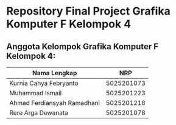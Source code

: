 # Repository Final Project Grafika Komputer F Kelompok 4 

## Anggota Kelompok Grafika Komputer F Kelompok 4:
Nama Lengkap                 | NRP
---------------------------- | -------------
Kurnia Cahya Febryanto       | 5025201073
Muhammad Ismail              | 5025201223 
Ahmad Ferdiansyah Ramadhani  | 5025201218
Rere Arga Dewanata           | 5025201078
